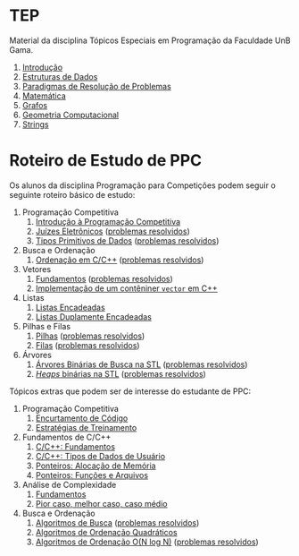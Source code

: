 # TEP

Material da disciplina Tópicos Especiais em Programação da Faculdade UnB Gama.

1. [Introdução](Introducao/README.md)
1. [Estruturas de Dados](Estruturas_de_Dados/README.md)
1. [Paradigmas de Resolução de Problemas](Paradigmas/README.md)
1. [Matemática](Matematica/README.md)
1. [Grafos](Grafos/README.md)
1. [Geometria Computacional](Geometria_Computacional/README.md)
1. [Strings](Strings/README.md)

# Roteiro de Estudo de PPC

Os alunos da disciplina Programação para Competições podem seguir o seguinte roteiro básico de estudo:


1. Programação Competitiva
    1. [Introdução à Programação Competitiva](Introducao/slides/PI-1/PI-1.pdf)
    1. [Juízes Eletrônicos](Introducao/slides/PI-2/PI-2.pdf) ([problemas resolvidos](Introducao/problems/PI-2/PI-2.pdf))
    1. [Tipos Primitivos de Dados](Introducao/slides/PI-3/PI-3.pdf) ([problemas resolvidos](Introducao/problems/PI-3/PI-3.pdf))
1. Busca e Ordenação
    1. [Ordenação em C/C++](Introducao/slides/BO-4/BO-4.pdf) ([problemas resolvidos](Introducao/problems/BO-4/BO-4.pdf))
1. Vetores
    1. [Fundamentos](Estruturas_de_Dados/slides/VT-1/VT-1.pdf) ([problemas resolvidos](Estruturas_de_Dados/problems/VT-1/VT-1.pdf))
    1. [Implementação de um contêniner `vector` em C++](Estruturas_de_Dados/slides/VT-2/VT-2.pdf) 
1. Listas
    1. [Listas Encadeadas](Estruturas_de_Dados/slides/LE-1/LE-1.pdf)
    1. [Listas Duplamente Encadeadas](Estruturas_de_Dados/slides/LE-2/LE-2.pdf)
1. Pilhas e Filas
    1. [Pilhas](Estruturas_de_Dados/slides/PF-1/PF-1.pdf) ([problemas resolvidos](Estruturas_de_Dados/problems/PF-1/PF-1.pdf))
    1. [Filas](Estruturas_de_Dados/slides/PF-2/PF-2.pdf) ([problemas resolvidos](Estruturas_de_Dados/problems/PF-2/PF-2.pdf))
1. Árvores
    1. [Árvores Binárias de Busca na STL](Estruturas_de_Dados/slides/TR-7/TR-7.pdf) ([problemas resolvidos](Estruturas_de_Dados/problems/TR-7/TR-7.pdf))
    1. [_Heaps_ binárias na STL](Estruturas_de_Dados/slides/BH-2/BH-2.pdf) ([problemas resolvidos](Estruturas_de_Dados/problems/BH-2/BH-2.pdf))

Tópicos extras que podem ser de interesse do estudante de PPC:

1. Programação Competitiva
    1. [Encurtamento de Código](Introducao/slides/PI-4/PI-4.pdf)
    1. [Estratégias de Treinamento](Introducao/slides/PI-5/PI-5.pdf)
1. Fundamentos de C/C++
    1. [C/C++: Fundamentos](Introducao/slides/RC-1/RC-1.pdf)
    1. [C/C++: Tipos de Dados de Usuário](Introducao/slides/RC-2/RC-2.pdf)
    1. [Ponteiros: Alocação de Memória](Introducao/slides/PT-1/PT-1.pdf)
    1. [Ponteiros: Funções e Arquivos](Introducao/slides/PT-2/PT-2.pdf)
1. Análise de Complexidade
    1. [Fundamentos](Introducao/slides/AC-1/AC-1.pdf)
    1. [Pior caso, melhor caso, caso médio](Introducao/slides/AC-2/AC-2.pdf)
1. Busca e Ordenação
    1. [Algoritmos de Busca](Introducao/slides/BO-1/BO-1.pdf) ([problemas resolvidos](Introducao/problems/BO-1/BO-1.pdf))
    1. [Algoritmos de Ordenação Quadráticos](Introducao/slides/BO-2/BO-2.pdf)
    1. [Algoritmos de Ordenação O(N log N)](Introducao/slides/BO-3/BO-3.pdf) ([problemas resolvidos](Introducao/problems/BO-3/BO-3.pdf))
